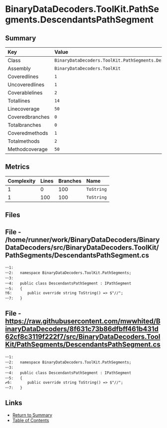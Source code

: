 ﻿# BinaryDataDecoders.ToolKit.PathSegments.DescendantsPathSegment

## Summary

| Key             | Value                                                            |
| :-------------- | :--------------------------------------------------------------- |
| Class           | `BinaryDataDecoders.ToolKit.PathSegments.DescendantsPathSegment` |
| Assembly        | `BinaryDataDecoders.ToolKit`                                     |
| Coveredlines    | `1`                                                              |
| Uncoveredlines  | `1`                                                              |
| Coverablelines  | `2`                                                              |
| Totallines      | `14`                                                             |
| Linecoverage    | `50`                                                             |
| Coveredbranches | `0`                                                              |
| Totalbranches   | `0`                                                              |
| Coveredmethods  | `1`                                                              |
| Totalmethods    | `2`                                                              |
| Methodcoverage  | `50`                                                             |

## Metrics

| Complexity | Lines | Branches | Name       |
| :--------- | :---- | :------- | :--------- |
| 1          | 0     | 100      | `ToString` |
| 1          | 100   | 100      | `ToString` |

## Files

## File - /home/runner/work/BinaryDataDecoders/BinaryDataDecoders/src/BinaryDataDecoders.ToolKit/PathSegments/DescendantsPathSegment.cs

```CSharp
〰1:   
〰2:   namespace BinaryDataDecoders.ToolKit.PathSegments;
〰3:   
〰4:   public class DescendantsPathSegment : IPathSegment
〰5:   {
‼6:       public override string ToString() => $"//";
〰7:   }
```

## File - https://raw.githubusercontent.com/mwwhited/BinaryDataDecoders/8f631c73b86dfbff461b431d62cf8c3119f222f7/src/BinaryDataDecoders.ToolKit/PathSegments/DescendantsPathSegment.cs

```CSharp
〰1:   
〰2:   namespace BinaryDataDecoders.ToolKit.PathSegments;
〰3:   
〰4:   public class DescendantsPathSegment : IPathSegment
〰5:   {
✔6:       public override string ToString() => $"//";
〰7:   }
```

## Links

* [Return to Summary](Summary.md)
* [Table of Contents](../TOC.md)

